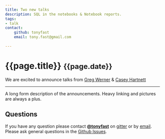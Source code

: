 ```yaml
---
title: Two new talks
description: SQL in the notebooks & Notebook reports.
tags: 
- talk
contact: 
    github: tonyfast 
    email: tony.fast@gmail.com
    
---
```

# {{page.title}} <small>{{page.date}}</small>

We are excited to announce talks from [Greg Werner](https://github.com/jgwerner) & [Casey Hartnett](https://github.com/caseyhartnett)

<!--show tags eventually-->

---

[](#SQL-with-Jupyter-Notebooks)
[](#Dynamic-Notebook-Generation-for-Reports)

A long form description of the announcements.  Heavy linking and pictures are always a plus.

## Questions

If you have any question please contact __[@tonyfast](https://github.com/tonyfast)__ on [gitter](https://gitter.im/tonyfast) or by [email](tony.fast@gmail.com).  Please ask general questions in the [Github Issues]().
